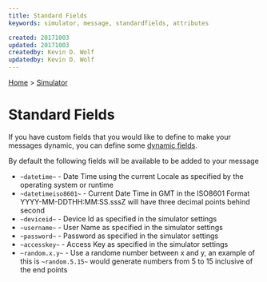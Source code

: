 ```yaml
---
title: Standard Fields
keywords: simulator, message, standardfields, attributes

created: 20171003
updated: 20171003
createdby: Kevin D. Wolf
updatedby: Kevin D. Wolf
---
```

[Home](../Index.md) > [Simulator](Index.md)

# Standard Fields

If you have custom fields that you would like to define to make your messages dynamic, you can define some [dynamic fields](DynamicFields.md).

By default the following fields will be available to be added to your message

* `~datetime~` - Date Time using the current Locale as specified by the operating system or runtime
* `~datetimeiso8601~` - Current Date Time in GMT in the ISO8601 Format YYYY-MM-DDTHH:MM:SS.sssZ will have three decimal points behind second
* `~deviceid~` - Device Id as specified in the simulator settings
* `~username~` - User Name as specified in the simulator settings
* `~password~` - Password as specified in the simulator settings
* `~accesskey~` - Access Key as specified in the simulator settings
* `~random.x.y~` - Use a randome number between x and y, an example of this is `~random.5.15~` would generate numbers from 5 to 15 inclusive of the end points